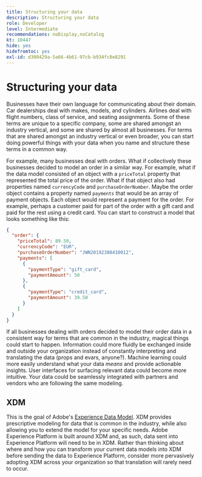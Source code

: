 ```yaml
---
title: Structuring your data
description: Structuring your data
role: Developer
level: Intermediate
recommendations: noDisplay,noCatalog
kt: 10447
hide: yes
hidefromtoc: yes
exl-id: d300429a-5a66-4b61-97cb-b934fc8e8291
---
```

# Structuring your data

Businesses have their own language for communicating about their domain. Car dealerships deal with makes, models, and cylinders. Airlines deal with flight numbers, class of service, and seating assignments. Some of these terms are unique to a specific company, some are shared amongst an industry vertical, and some are shared by almost all businesses. For terms that are shared amongst an industry vertical or even broader, you can start doing powerful things with your data when you name and structure these terms in a common way.

For example, many businesses deal with orders. What if collectively these businesses decided to model an order in a similar way. For example, what if the data model consisted of an object with a `priceTotal` property that represented the total price of the order. What if that object also had properties named `currencyCode` and `purchaseOrderNumber`. Maybe the order object contains a property named `payments` that would be an array of payment objects. Each object would represent a payment for the order. For example, perhaps a customer paid for part of the order with a gift card and paid for the rest using a credit card. You can start to construct a model that looks something like this:

```json
{
  "order": {
    "priceTotal": 89.50,
    "currencyCode": "EUR",
    "purchaseOrderNumber": "JWN20192388410012",
    "payments": [
      {
        "paymentType": "gift_card",
        "paymentAmount": 50
      },
      {
        "paymentType": "credit_card",
        "paymentAmount": 39.50
      }
    ]
  }
}
```

If all businesses dealing with orders decided to model their order data in a consistent way for terms that are common in the industry, magical things could start to happen. Information could more fluidly be exchanged inside and outside your organization instead of constantly interpreting and translating the data (props and evars, anyone?). Machine learning could more easily understand what your data _means_ and provide actionable insights. User interfaces for surfacing relevant data could become more intuitive. Your data could be seamlessly integrated with partners and vendors who are following the same modeling.

## XDM

This is the goal of Adobe's [Experience Data Model](https://business.adobe.com/products/experience-platform/experience-data-model.html). XDM provides prescriptive modeling for data that is common in the industry, while also allowing you to extend the model for your specific needs. Adobe Experience Platform is built around XDM and, as such, data sent into Experience Platform will need to be in XDM. Rather than thinking about where and how you can transform your current data models into XDM before sending the data to Experience Platform, consider more pervasively adopting XDM across your organization so that translation will rarely need to occur.
